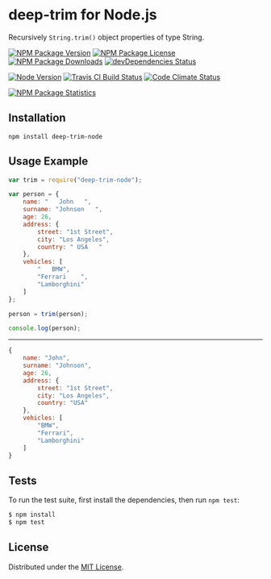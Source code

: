 # deep-trim for Node.js

Recursively `String.trim()` object properties of type String.

[![NPM Package Version][npm-package-version-badge]][npm-package-url]
[![NPM Package License][npm-package-license-badge]][npm-package-license-url]
[![NPM Package Downloads][npm-package-downloads-badge]][npm-package-url]
[![devDependencies Status][devDependencies-status-badge]][devDependencies-status-page-url]

[![Node Version][node-version-badge]][node-downloads-page-url]
[![Travis CI Build Status][travis-ci-build-status-badge]][travis-ci-build-status-page-url]
[![Code Climate Status][code-climate-status-badge]][code-climate-status-page-url]

[![NPM Package Statistics][npm-package-statistics-badge]][npm-package-url]

## Installation

`npm install deep-trim-node`

## Usage Example

```javascript
var trim = require("deep-trim-node");

var person = {
    name: "   John   ",
    surname: "Johnson   ",
    age: 26,
    address: {
        street: "1st Street",
        city: "Los Angeles",
        country: " USA   "
    },
    vehicles: [
        "   BMW",
        "Ferrari    ",
        "Lamborghini"
    ]
};

person = trim(person);

console.log(person);
```

***

```javascript
{ 
    name: "John",
    surname: "Johnson",
    age: 26,
    address: { 
        street: "1st Street", 
        city: "Los Angeles", 
        country: "USA" 
    },
    vehicles: [
        "BMW",
        "Ferrari",
        "Lamborghini"
    ]
}
```

## Tests

To run the test suite, first install the dependencies, then run `npm test`:

```bash
$ npm install
$ npm test
```

## License

Distributed under the [MIT License](LICENSE).

[npm-package-url]: https://npmjs.org/package/deep-trim-node

[npm-package-version-badge]: https://img.shields.io/npm/v/deep-trim-node.svg?style=flat-square

[npm-package-license-badge]: https://img.shields.io/npm/l/deep-trim-node.svg?style=flat-square
[npm-package-license-url]: http://opensource.org/licenses/MIT

[npm-package-downloads-badge]: https://img.shields.io/npm/dm/deep-trim-node.svg?style=flat-square

[devDependencies-status-badge]: https://david-dm.org/AnatoliyGatt/deep-trim-node/dev-status.svg?style=flat-square
[devDependencies-status-page-url]: https://david-dm.org/AnatoliyGatt/deep-trim-node#info=devDependencies

[node-version-badge]: https://img.shields.io/node/v/deep-trim-node.svg?style=flat-square
[node-downloads-page-url]: https://nodejs.org/download/

[travis-ci-build-status-badge]: https://img.shields.io/travis/AnatoliyGatt/deep-trim-node.svg?style=flat-square
[travis-ci-build-status-page-url]: https://travis-ci.org/AnatoliyGatt/deep-trim-node

[code-climate-status-badge]: https://img.shields.io/codeclimate/github/AnatoliyGatt/deep-trim-node.svg?style=flat-square
[code-climate-status-page-url]: https://codeclimate.com/github/AnatoliyGatt/deep-trim-node

[inch-ci-documentation-coverage-status-badge]: https://inch-ci.org/github/AnatoliyGatt/deep-trim-node.svg?style=flat-square
[inch-ci-documentation-coverage-status-page-url]: https://inch-ci.org/github/AnatoliyGatt/deep-trim-node

[npm-package-statistics-badge]: https://nodei.co/npm/deep-trim-node.png?downloads=true&downloadRank=true&stars=true
